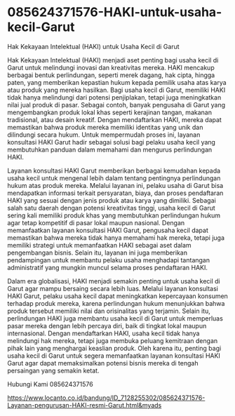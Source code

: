 # 085624371576-HAKI-untuk-usaha-kecil-Garut
Hak Kekayaan Intelektual (HAKI) untuk Usaha Kecil di Garut

Hak Kekayaan Intelektual (HAKI) menjadi aset penting bagi usaha kecil di Garut untuk melindungi inovasi dan kreativitas mereka. HAKI mencakup berbagai bentuk perlindungan, seperti merek dagang, hak cipta, hingga paten, yang memberikan kepastian hukum kepada pemilik usaha atas karya atau produk yang mereka hasilkan. Bagi usaha kecil di Garut, memiliki HAKI tidak hanya melindungi dari potensi penjiplakan, tetapi juga meningkatkan nilai jual produk di pasar. Sebagai contoh, banyak pengusaha di Garut yang mengembangkan produk lokal khas seperti kerajinan tangan, makanan tradisional, atau desain kreatif. Dengan mendaftarkan HAKI, mereka dapat memastikan bahwa produk mereka memiliki identitas yang unik dan dilindungi secara hukum. Untuk mempermudah proses ini, layanan konsultasi HAKI Garut hadir sebagai solusi bagi pelaku usaha kecil yang membutuhkan panduan dalam memahami dan mengurus perlindungan HAKI.

Layanan konsultasi HAKI Garut memberikan berbagai kemudahan kepada usaha kecil untuk mengenal lebih dalam tentang pentingnya perlindungan hukum atas produk mereka. Melalui layanan ini, pelaku usaha di Garut bisa mendapatkan informasi terkait persyaratan, biaya, dan proses pendaftaran HAKI yang sesuai dengan jenis produk atau karya yang dimiliki. Sebagai salah satu daerah dengan potensi kreativitas tinggi, usaha kecil di Garut sering kali memiliki produk khas yang membutuhkan perlindungan hukum agar tetap kompetitif di pasar lokal maupun nasional. Dengan memanfaatkan layanan konsultasi HAKI Garut, pengusaha kecil dapat memastikan bahwa mereka tidak hanya memahami hak mereka, tetapi juga memiliki strategi untuk memanfaatkan HAKI sebagai aset dalam pengembangan bisnis. Selain itu, layanan ini juga memberikan pendampingan untuk membantu pelaku usaha menghadapi tantangan administratif yang mungkin muncul selama proses pendaftaran HAKI.

Dalam era globalisasi, HAKI menjadi semakin penting untuk usaha kecil di Garut agar mampu bersaing secara lebih luas. Melalui layanan konsultasi HAKI Garut, pelaku usaha kecil dapat meningkatkan kepercayaan konsumen terhadap produk mereka, karena perlindungan hukum menunjukkan bahwa produk tersebut memiliki nilai dan orisinalitas yang terjamin. Selain itu, perlindungan HAKI juga membantu usaha kecil di Garut untuk memperluas pasar mereka dengan lebih percaya diri, baik di tingkat lokal maupun internasional. Dengan mendaftarkan HAKI, usaha kecil tidak hanya melindungi hak mereka, tetapi juga membuka peluang kemitraan dengan pihak lain yang menghargai keaslian produk. Oleh karena itu, penting bagi usaha kecil di Garut untuk segera memanfaatkan layanan konsultasi HAKI Garut agar dapat memaksimalkan potensi bisnis mereka di tengah persaingan yang semakin ketat.


Hubungi Kami
085624371576

https://www.locanto.co.id/bandung/ID_7128255302/085624371576-Layanan-pengurusan-HAKI-resmi-Garut.html&myads
